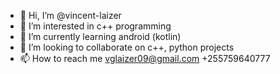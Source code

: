 - 👋 Hi, I’m @vincent-laizer
- 👀 I’m interested in c++ programming
- 🌱 I’m currently learning android (kotlin)
- 💞️ I’m looking to collaborate on c++, python projects
- 📫 How to reach me vglaizer09@gmail.com +255759640777

<!---
vincent-laizer/vincent-laizer is a ✨ special ✨ repository because its `README.md` (this file) appears on your GitHub profile.
You can click the Preview link to take a look at your changes.
--->
